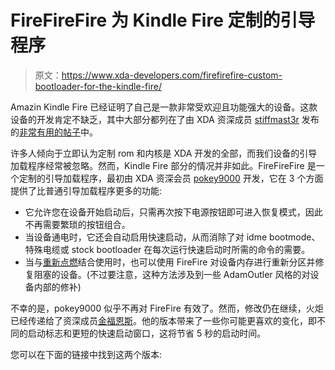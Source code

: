# FireFireFire 为 Kindle Fire 定制的引导程序

> 原文：<https://www.xda-developers.com/firefirefire-custom-bootloader-for-the-kindle-fire/>

Amazin Kindle Fire 已经证明了自己是一款非常受欢迎且功能强大的设备。这款设备的开发肯定不缺乏，其中大部分都列在了由 XDA 资深成员 [stiffmast3r](http://forum.xda-developers.com/member.php?u=3367404) 发布的[非常有用的帖子](http://forum.xda-developers.com/showthread.php?t=1467013)中。

许多人倾向于立即认为定制 rom 和内核是 XDA 开发的全部，而我们设备的引导加载程序经常被忽略。然而，Kindle Fire 部分的情况并非如此。FireFireFire 是一个定制的引导加载程序，最初由 XDA 资深会员 [pokey9000](http://forum.xda-developers.com/member.php?u=466725) 开发，它在 3 个方面提供了比普通引导加载程序更多的功能:

*   它允许您在设备开始启动后，只需再次按下电源按钮即可进入恢复模式，因此不再需要繁琐的按钮组合。
*   当设备通电时，它还会自动启用快速启动，从而消除了对 idme bootmode、特殊电缆或 stock bootloader 在每次运行快速启动时所需的命令的需要。
*   当与[重新点燃](http://forum.xda-developers.com/showthread.php?p=20565446http://forum.xda-developers.com/showthread.php?p=20565446)结合使用时，也可以使用 FireFire 对设备内存进行重新分区并修复阻塞的设备。(不过要注意，这种方法涉及到一些 AdamOutler 风格的对设备内部的修补)

不幸的是，pokey9000 似乎不再对 FireFire 有效了。然而，修改仍在继续，火炬已经传递给了资深成员[金福恩斯](http://forum.xda-developers.com/member.php?u=4422144)。他的版本带来了一些你可能更喜欢的变化，即不同的启动标志和更短的快速启动窗口，这将节省 5 秒的启动时间。

您可以在下面的链接中找到这两个版本: